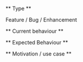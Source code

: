 ** Type **

Feature / Bug / Enhancement

** Current behaviour **


** Expected Behaviour **


** Motivation / use case **
